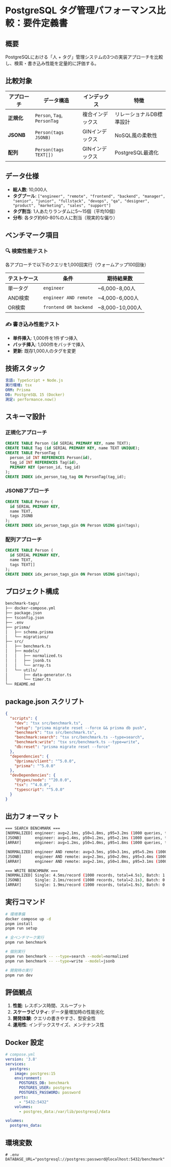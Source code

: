 # PostgreSQL タグ管理パフォーマンス比較：要件定義書

## 概要

PostgreSQLにおける「人 + タグ」管理システムの3つの実装アプローチを比較し、検索・書き込み性能を定量的に評価する。

## 比較対象

| アプローチ | データ構造 | インデックス | 特徴 |
|-----------|-----------|-------------|------|
| **正規化** | `Person`, `Tag`, `PersonTag` | 複合インデックス | リレーショナルDB標準設計 |
| **JSONB** | `Person(tags JSONB)` | GINインデックス | NoSQL風の柔軟性 |
| **配列** | `Person(tags TEXT[])` | GINインデックス | PostgreSQL最適化 |

## データ仕様

- **総人数**: 10,000人
- **タグプール**: `["engineer", "remote", "frontend", "backend", "manager", "senior", "junior", "fullstack", "devops", "qa", "designer", "product", "marketing", "sales", "support"]`
- **タグ割当**: 1人あたりランダムに5～15個（平均10個）
- **分布**: 各タグ約60-80%の人に割当（現実的な偏り）

## ベンチマーク項目

### 🔍 検索性能テスト

各アプローチで以下のクエリを1,000回実行（ウォームアップ100回後）

| テストケース | 条件 | 期待結果数 |
|-------------|------|-----------|
| 単一タグ | `engineer` | ~6,000-8,00人 |
| AND検索 | `engineer AND remote` | ~4,000-6,000人 |
| OR検索 | `frontend OR backend` | ~8,000-10,000人 |

### ✍️ 書き込み性能テスト

- **単件挿入**: 1,000件を1件ずつ挿入
- **バッチ挿入**: 1,000件をバッチで挿入
- **更新**: 既存1,000人のタグを変更

## 技術スタック

```yaml
言語: TypeScript + Node.js
実行環境: tsx
ORM: Prisma
DB: PostgreSQL 15 (Docker)
測定: performance.now()
```

## スキーマ設計

### 正規化アプローチ

```sql
CREATE TABLE Person (id SERIAL PRIMARY KEY, name TEXT);
CREATE TABLE Tag (id SERIAL PRIMARY KEY, name TEXT UNIQUE);
CREATE TABLE PersonTag (
  person_id INT REFERENCES Person(id),
  tag_id INT REFERENCES Tag(id),
  PRIMARY KEY (person_id, tag_id)
);
CREATE INDEX idx_person_tag_tag ON PersonTag(tag_id);
```

### JSONBアプローチ

```sql
CREATE TABLE Person (
  id SERIAL PRIMARY KEY,
  name TEXT,
  tags JSONB
);
CREATE INDEX idx_person_tags_gin ON Person USING gin(tags);
```

### 配列アプローチ

```sql
CREATE TABLE Person (
  id SERIAL PRIMARY KEY,
  name TEXT,
  tags TEXT[]
);
CREATE INDEX idx_person_tags_gin ON Person USING gin(tags);
```

## プロジェクト構成

```sh
benchmark-tags/
├── docker-compose.yml
├── package.json
├── tsconfig.json
├── .env
├── prisma/
│   ├── schema.prisma
│   └── migrations/
├── src/
│   ├── benchmark.ts
│   ├── models/
│   │   ├── normalized.ts
│   │   ├── jsonb.ts
│   │   └── array.ts
│   └── utils/
│       ├── data-generator.ts
│       └── timer.ts
└── README.md
```

## package.json スクリプト

```json
{
  "scripts": {
    "dev": "tsx src/benchmark.ts",
    "setup": "prisma migrate reset --force && prisma db push",
    "benchmark": "tsx src/benchmark.ts",
    "benchmark:search": "tsx src/benchmark.ts --type=search",
    "benchmark:write": "tsx src/benchmark.ts --type=write",
    "db:reset": "prisma migrate reset --force"
  },
  "dependencies": {
    "@prisma/client": "^5.0.0",
    "prisma": "^5.0.0"
  },
  "devDependencies": {
    "@types/node": "^20.0.0",
    "tsx": "^4.0.0",
    "typescript": "^5.0.0"
  }
}
```

## 出力フォーマット

```sh
=== SEARCH BENCHMARK ===
[NORMALIZED] engineer: avg=2.1ms, p50=1.8ms, p95=3.2ms (1000 queries, total=2.1s)
[JSONB]      engineer: avg=1.4ms, p50=1.2ms, p95=2.1ms (1000 queries, total=1.4s)
[ARRAY]      engineer: avg=1.2ms, p50=1.0ms, p95=1.8ms (1000 queries, total=1.2s)

[NORMALIZED] engineer AND remote: avg=3.5ms, p50=3.1ms, p95=5.2ms (1000 queries, total=3.5s)
[JSONB]      engineer AND remote: avg=2.3ms, p50=2.0ms, p95=3.4ms (1000 queries, total=2.3s)
[ARRAY]      engineer AND remote: avg=2.1ms, p50=1.8ms, p95=3.1ms (1000 queries, total=2.1s)

=== WRITE BENCHMARK ===
[NORMALIZED] Single: 4.5ms/record (1000 records, total=4.5s), Batch: 1.2ms/record (1000 records, total=1.2s)
[JSONB]      Single: 2.1ms/record (1000 records, total=2.1s), Batch: 0.5ms/record (1000 records, total=0.5s)
[ARRAY]      Single: 1.9ms/record (1000 records, total=1.9s), Batch: 0.4ms/record (1000 records, total=0.4s)
```

## 実行コマンド

```bash
# 環境準備
docker compose up -d
pnpm install
pnpm run setup

# 全ベンチマーク実行
pnpm run benchmark

# 個別実行
pnpm run benchmark -- --type=search --model=normalized
pnpm run benchmark -- --type=write --model=jsonb

# 開発時の実行
pnpm run dev
```

## 評価観点

1. **性能**: レスポンス時間、スループット
2. **スケーラビリティ**: データ量増加時の性能劣化
3. **開発体験**: クエリの書きやすさ、型安全性
4. **運用性**: インデックスサイズ、メンテナンス性

## Docker 設定

```yaml
# compose.yml
version: '3.8'
services:
  postgres:
    image: postgres:15
    environment:
      POSTGRES_DB: benchmark
      POSTGRES_USER: postgres
      POSTGRES_PASSWORD: password
    ports:
      - "5432:5432"
    volumes:
      - postgres_data:/var/lib/postgresql/data

volumes:
  postgres_data:
```

## 環境変数

```env
# .env
DATABASE_URL="postgresql://postgres:password@localhost:5432/benchmark"
```
